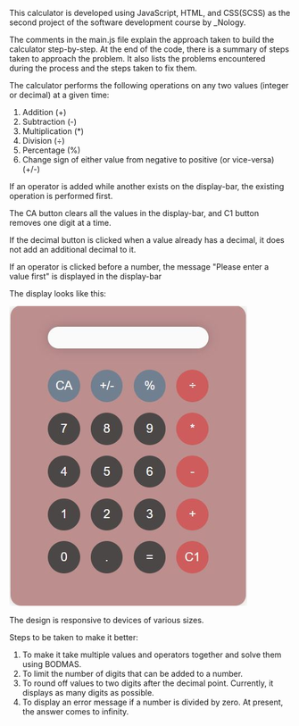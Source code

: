 This calculator is developed using JavaScript, HTML, and CSS(SCSS) as the second project of the software development course by _Nology.

The comments in the main.js file explain the approach taken to build the calculator step-by-step. At the end of the code, there is a summary of steps taken to approach the problem. It also lists the problems encountered during the process and the steps taken to fix them.

The calculator performs the following operations on any two values (integer or decimal) at a given time:
1. Addition (+)
2. Subtraction (-)
3. Multiplication (*)
4. Division (÷)
5. Percentage (%)
6. Change sign of either value from negative to positive (or vice-versa) (+/-)

If an operator is added while another exists on the display-bar, the existing operation is performed first.

The CA button clears all the values in the display-bar, and C1 button removes one digit at a time.

If the decimal button is clicked when a value already has a decimal, it does not add an additional decimal to it.

If an operator is clicked before a number, the message "Please enter a value first" is displayed in the display-bar

The display looks like this:

![Alt text](./images/Calculator.JPG "screenshot of my calculator")

The design is responsive to devices of various sizes.

Steps to be taken to make it better: 
1. To make it take multiple values and operators together and solve them using BODMAS.
2. To limit the number of digits that can be added to a number.
3. To round off values to two digits after the decimal point. Currently, it displays as many digits as possible.
3. To display an error message if a number is divided by zero. At present, the answer comes to infinity.
